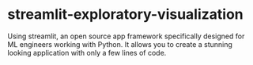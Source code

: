 # streamlit-exploratory-visualization
Using streamlit, an open source app framework specifically designed for ML engineers working with Python. It allows you to create a stunning looking application with only a few lines of code.

